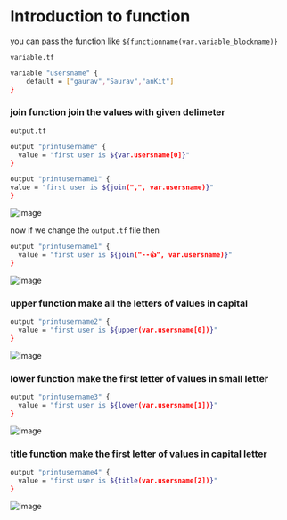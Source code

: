 # Introduction to function

you can pass the function like `${functionname(var.variable_blockname)}`

`variable.tf`
```bash
variable "usersname" {
    default = ["gaurav","Saurav","anKit"]
}
```
### join function join the values with given delimeter

`output.tf`
```bash
output "printusername" {
  value = "first user is ${var.usersname[0]}"
}

output "printusername1" {
value = "first user is ${join(",", var.usersname)}"
}
```
![image](https://github.com/mayaworld13/terraform/assets/127987256/1b511195-4426-4acd-b379-d9f6abb323c3)


now if we change the `output.tf` file then

```bash
output "printusername1" {
  value = "first user is ${join("--👍", var.usersname)}"
}
```

![image](https://github.com/mayaworld13/terraform/assets/127987256/5d6d3745-ce00-482d-9422-9a63ca5ab02b)



### upper function make all the letters of values in capital

```bash
output "printusername2" {
  value = "first user is ${upper(var.usersname[0])}"
}
```
![image](https://github.com/mayaworld13/terraform/assets/127987256/cad25027-bd0a-4dc5-b742-7765dafc8219)

### lower function make  the first letter of values  in small letter

```bash
output "printusername3" {
  value = "first user is ${lower(var.usersname[1])}"
}
```

![image](https://github.com/mayaworld13/terraform/assets/127987256/06191f21-0ee5-4114-a8f9-c4889a55f10d)

### title function make  the first letter of values  in capital  letter

```bash
output "printusername4" {
  value = "first user is ${title(var.usersname[2])}"
}
```
![image](https://github.com/mayaworld13/terraform/assets/127987256/94d35df2-15c6-4823-94f5-380674e1ff0a)







